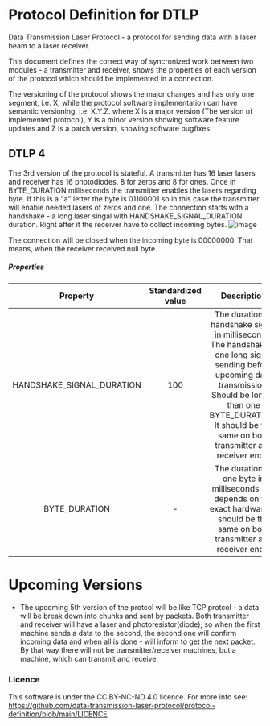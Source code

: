# Protocol Definition for DTLP
Data Transmission Laser Protocol - a protocol for sending data with a laser beam to a laser receiver. 

This document defines the correct way of syncronized work between two modules - a transmitter and receiver, shows the properties of each version of the protocol which should be implemented in a connection.

The versioning of the protocol shows the major changes and has only one segment, i.e. X, while the protocol software implementation can have semantic versioning, i.e. X.Y.Z. where X is a major version (The version of implemented protocol), Y is a minor version showing software feature updates and Z is a patch version, showing software bugfixes.

## DTLP 4
The 3rd version of the protocol is stateful. A transmitter has 16 laser lasers and receiver has 16 photodiodes. 8 for zeros and 8 for ones. Once in BYTE_DURATION milliseconds the transmitter enables the lasers regarding byte. If this is a "a" letter the byte is 01100001 so in this case the transmitter will enable needed lasers of zeros and one.
The connection starts with a handshake - a long laser singal with HANDSHAKE_SIGNAL_DURATION duration. Right after it the receiver have to collect incoming bytes. 
![image](https://github.com/data-transmission-laser-protocol/protocol-definition/assets/22774727/33e1854f-46c4-4a49-b0d0-d4c4cd65be6c)



The connection will be closed when the incoming byte is 00000000. That means, when the receiver received null byte.

##### Properties

| Property    | Standardized value | Description |
| :---:        |    :----:   |          :---: |
| HANDSHAKE_SIGNAL_DURATION | 100 | The duration of handshake signal in milliseconds. The handshake is one long signal sending before upcoming data transmission. Should be longer than one BYTE_DURATION. It should be the same on both transmitter and receiver ends. |
| BYTE_DURATION | - | The duration of one byte in milliseconds and depends on the exact hardware. It should be the same on both transmitter and receiver ends.|



# Upcoming Versions

- The upcoming 5th version of the protcol will be like TCP protcol - a data will be break down into chunks and sent by packets. Both transmitter and receiver will have a laser and photoresistor(diode), so when the first machine sends a data to the second, the second one will confirm incoming data and when all is done - will inform to get the next packet. By that way there will not be transmitter/receiver machines, but a machine, which can transmit and receive. 

### Licence 
This software is under the CC BY-NC-ND 4.0 licence. For more info see: https://github.com/data-transmission-laser-protocol/protocol-definition/blob/main/LICENCE
